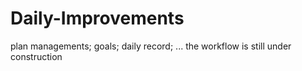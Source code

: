# Daily-Improvements
plan managements; goals; daily record; ...
the workflow is still under construction
